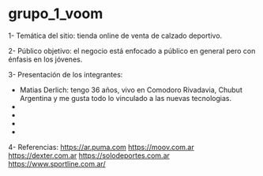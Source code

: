 # grupo_1_voom

1- Temática del sitio: tienda online de venta de calzado deportivo.

2- Público objetivo: el negocio está enfocado a público en general pero con énfasis en los jóvenes.

3- Presentación de los integrantes: 
- Matias Derlich: tengo 36 años, vivo en Comodoro Rivadavia, Chubut Argentina y me gusta todo lo vinculado a las nuevas tecnologias.
-
-
-
-

4- Referencias:
https://ar.puma.com
https://moov.com.ar
https://dexter.com.ar
https://solodeportes.com.ar
https://www.sportline.com.ar/
